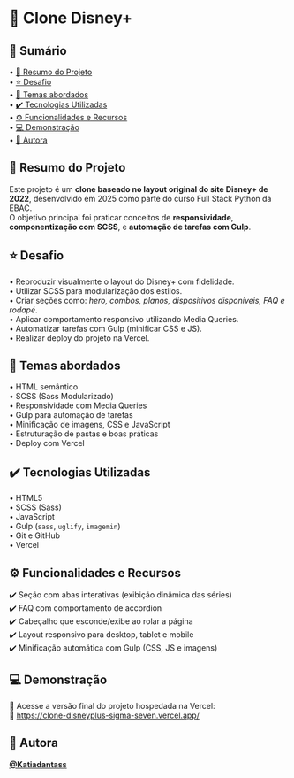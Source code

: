 # 🏰 Clone Disney+

## 📎 Sumário

• [📌 Resumo do Projeto](#-resumo-do-projeto)  
• [⭐ Desafio](#-desafio)  
• [📂 Temas abordados](#-temas-abordados)  
• [✔️ Tecnologias Utilizadas](#️-tecnologias-utilizadas)  
• [⚙️ Funcionalidades e Recursos](#-funcionalidades-e-recursos)  
• [💻 Demonstração](#-demonstração)  
• [🙋 Autora](#-autora)

## 📌 Resumo do Projeto

Este projeto é um **clone baseado no layout original do site Disney+ de 2022**, desenvolvido em 2025 como parte do curso Full Stack Python da EBAC.  
O objetivo principal foi praticar conceitos de **responsividade**, **componentização com SCSS**, e **automação de tarefas com Gulp**.

## ⭐ Desafio

• Reproduzir visualmente o layout do Disney+ com fidelidade.  
• Utilizar SCSS para modularização dos estilos.  
• Criar seções como: *hero, combos, planos, dispositivos disponíveis, FAQ e rodapé*.  
• Aplicar comportamento responsivo utilizando Media Queries.  
• Automatizar tarefas com Gulp (minificar CSS e JS).  
• Realizar deploy do projeto na Vercel.

## 📂 Temas abordados

• HTML semântico  
• SCSS (Sass Modularizado)  
• Responsividade com Media Queries  
• Gulp para automação de tarefas  
• Minificação de imagens, CSS e JavaScript  
• Estruturação de pastas e boas práticas  
• Deploy com Vercel

## ✔️ Tecnologias Utilizadas

• HTML5  
• SCSS (Sass)  
• JavaScript  
• Gulp (`sass`, `uglify`, `imagemin`)  
• Git e GitHub  
• Vercel

## ⚙️ Funcionalidades e Recursos

✔️ Seção com abas interativas (exibição dinâmica das séries)  
✔️ FAQ com comportamento de accordion  
✔️ Cabeçalho que esconde/exibe ao rolar a página  
✔️ Layout responsivo para desktop, tablet e mobile  
✔️ Minificação automática com Gulp (CSS, JS e imagens)

## 💻 Demonstração

📍 Acesse a versão final do projeto hospedada na Vercel:  
🔗 https://clone-disneyplus-sigma-seven.vercel.app/

## 🙋 Autora

**[@Katiadantass](https://github.com/Katiadantass)**
